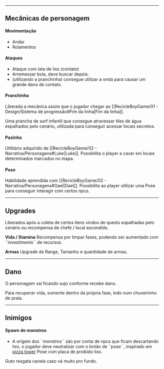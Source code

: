 
---
## Mecânicas de personagem

#### Movimentação
- Andar 
- Rolamentos

#### Ataques
- Ataque com lata de lixo (contato)
- Arremessar bola, deve buscar depois.
- (utilizando a pranchinha) consegue utilizar a onda para causar um grande dano de contato.

#### Pranchinha
Liberada a mecânica assim que o jogador chegar ao [[RecicleBoyGame/01 - Design/Sistema de progressão#Fim da linha|Fim da linha]].

Uma prancha de surf infantil que consegue atravessar tiles de água espalhados pelo cenário, utilizada para conseguir acessar locais secretos. 

#### Pazinha
Utilitário adquirido de [[RecicleBoyGame/02 - Narrativa/Personagens#Luke|Luke]].
Possibilita o player a cavar em locais determinados marcados no mapa.

#### Pose
Habilidade aprendida com [[RecicleBoyGame/02 - Narrativa/Personagens#Gael|Gael]].
Possibilita ao player utilizar uma Pose para conseguir interagir com certos npcs.

---
## Upgrades

Liberados após a coleta de certos itens vindos de quests espalhadas pelo cenário ou recompensa de chefe / local escondido.


**Vida / Stamina** 
Recompensa por limpar fases, podendo ser aumentado com ¨investimento¨ de recursos.


**Armas**
Upgrade de Range, Tamanho e quantidade de armas.


---
## Dano
O personagem vai ficando sujo conforme recebe dano.

Para recuperar vida, somente dentro da própria fase, indo num chuveirinho de praia.


---

## Inimigos

#### Spawn de monstros
- A origem dos ¨monstros¨ são por conta de npcs que ficam descartando lixo, o jogador deve neutralizar com o botão de ¨pose¨, inspirado em [pizza tower](https://www.youtube.com/watch?v=1tUpA4edMoI) 
Pose com placa de proibido lixo.



Guto resgata canela caso vá muito pro fundo.